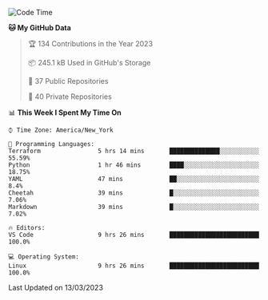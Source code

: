 <!--START_SECTION:waka-->
![Code Time](http://img.shields.io/badge/Code%20Time-142%20hrs%2022%20mins-blue)

**🐱 My GitHub Data** 

> 🏆 134 Contributions in the Year 2023
 > 
> 📦 245.1 kB Used in GitHub's Storage 
 > 
> 📜 37 Public Repositories 
 > 
> 🔑 40 Private Repositories  
 > 
📊 **This Week I Spent My Time On** 

```text
⌚︎ Time Zone: America/New_York

💬 Programming Languages: 
Terraform                5 hrs 14 mins       ██████████████░░░░░░░░░░░   55.59% 
Python                   1 hr 46 mins        ████░░░░░░░░░░░░░░░░░░░░░   18.75% 
YAML                     47 mins             ██░░░░░░░░░░░░░░░░░░░░░░░   8.4% 
Cheetah                  39 mins             █░░░░░░░░░░░░░░░░░░░░░░░░   7.06% 
Markdown                 39 mins             █░░░░░░░░░░░░░░░░░░░░░░░░   7.02%

🔥 Editors: 
VS Code                  9 hrs 26 mins       █████████████████████████   100.0%

💻 Operating System: 
Linux                    9 hrs 26 mins       █████████████████████████   100.0%

```


 Last Updated on 13/03/2023
<!--END_SECTION:waka-->